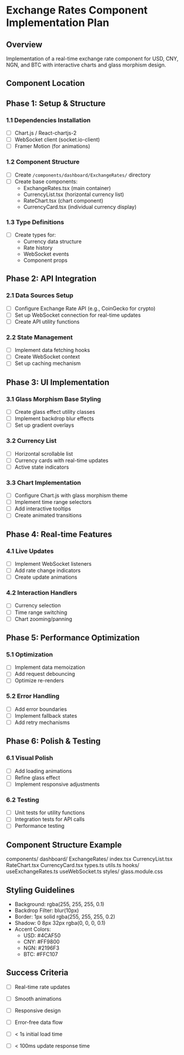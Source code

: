 # Exchange Rates Component Implementation Plan

## Overview
Implementation of a real-time exchange rate component for USD, CNY, NGN, and BTC with interactive charts and glass morphism design.

## Component Location

## Phase 1: Setup & Structure
### 1.1 Dependencies Installation
- [ ] Chart.js / React-chartjs-2
- [ ] WebSocket client (socket.io-client)
- [ ] Framer Motion (for animations)

### 1.2 Component Structure
- [ ] Create `/components/dashboard/ExchangeRates/` directory
- [ ] Create base components:
  - ExchangeRates.tsx (main container)
  - CurrencyList.tsx (horizontal currency list)
  - RateChart.tsx (chart component)
  - CurrencyCard.tsx (individual currency display)

### 1.3 Type Definitions
- [ ] Create types for:
  - Currency data structure
  - Rate history
  - WebSocket events
  - Component props

## Phase 2: API Integration
### 2.1 Data Sources Setup
- [ ] Configure Exchange Rate API (e.g., CoinGecko for crypto)
- [ ] Set up WebSocket connection for real-time updates
- [ ] Create API utility functions

### 2.2 State Management
- [ ] Implement data fetching hooks
- [ ] Create WebSocket context
- [ ] Set up caching mechanism

## Phase 3: UI Implementation
### 3.1 Glass Morphism Base Styling
- [ ] Create glass effect utility classes
- [ ] Implement backdrop blur effects
- [ ] Set up gradient overlays

### 3.2 Currency List
- [ ] Horizontal scrollable list
- [ ] Currency cards with real-time updates
- [ ] Active state indicators

### 3.3 Chart Implementation
- [ ] Configure Chart.js with glass morphism theme
- [ ] Implement time range selectors
- [ ] Add interactive tooltips
- [ ] Create animated transitions

## Phase 4: Real-time Features
### 4.1 Live Updates
- [ ] Implement WebSocket listeners
- [ ] Add rate change indicators
- [ ] Create update animations

### 4.2 Interaction Handlers
- [ ] Currency selection
- [ ] Time range switching
- [ ] Chart zooming/panning

## Phase 5: Performance Optimization
### 5.1 Optimization
- [ ] Implement data memoization
- [ ] Add request debouncing
- [ ] Optimize re-renders

### 5.2 Error Handling
- [ ] Add error boundaries
- [ ] Implement fallback states
- [ ] Add retry mechanisms

## Phase 6: Polish & Testing
### 6.1 Visual Polish
- [ ] Add loading animations
- [ ] Refine glass effect
- [ ] Implement responsive adjustments

### 6.2 Testing
- [ ] Unit tests for utility functions
- [ ] Integration tests for API calls
- [ ] Performance testing

## Component Structure Example
components/
dashboard/
ExchangeRates/
index.tsx
CurrencyList.tsx
RateChart.tsx
CurrencyCard.tsx
types.ts
utils.ts
hooks/
useExchangeRates.ts
useWebSocket.ts
styles/
glass.module.css

## Styling Guidelines
- Background: rgba(255, 255, 255, 0.1)
- Backdrop Filter: blur(10px)
- Border: 1px solid rgba(255, 255, 255, 0.2)
- Shadow: 0 8px 32px rgba(0, 0, 0, 0.1)
- Accent Colors:
  - USD: #4CAF50
  - CNY: #FF9800
  - NGN: #2196F3
  - BTC: #FFC107

## Success Criteria
- [ ] Real-time rate updates
- [ ] Smooth animations
- [ ] Responsive design
- [ ] Error-free data flow
- [ ] < 1s initial load time
- [ ] < 100ms update response time

